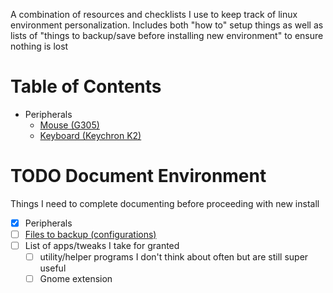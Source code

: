 A combination of resources and checklists I use to keep track of linux environment personalization. Includes both "how to" setup things as well as lists of "things to backup/save before installing new environment" to ensure nothing is lost

# Table of Contents

* Peripherals
  * [Mouse (G305)](/peripherals/g305.md)
  * [Keyboard (Keychron K2)](/peripherals/keychron.md)

# TODO Document Environment

Things I need to complete documenting before proceeding with new install

- [x] Peripherals
- [ ] [Files to backup (configurations)](/backup.md)
- [ ] List of apps/tweaks I take for granted
  - [ ] utility/helper programs I don't think about often but are still super useful
  - [ ] Gnome extension
